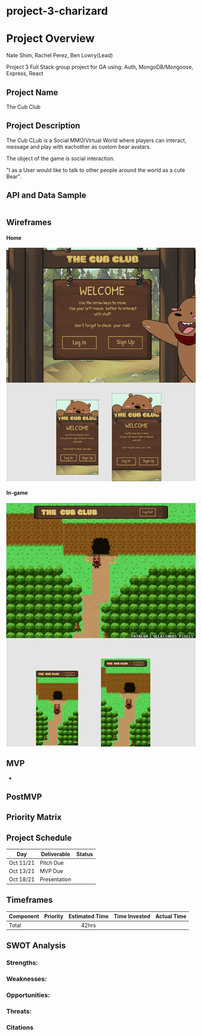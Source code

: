 # project-3-charizard


# Project Overview
Nate Shim, Rachel Perez, Ben Lowry(Lead)

Project 3 Full Stack group project for GA using: Auth, MongoDB/Mongoose, Express, React

## Project Name

The Cub Club

## Project Description

The Cub CLub is a Social MMO/Virtual World where players can interact, message and play with eachother as custom bear avatars. 

The object of the game is social interaction.

"I as a User would like to talk to other people around the world as a cute Bear".


## API and Data Sample




```

```

## Wireframes

#### Home
<img src="./mockups/home-drafts.png">

#### In-game
<img src="./mockups/in-game-drafts.png">

## MVP
- 


## PostMVP



## Priority Matrix

## Project Schedule

| Day        | Deliverable                                   | Status   |
| ---------- | --------------------------------------------- | -------- |
| Oct 11/21  | Pitch Due                                     |          |
| Oct 13/21  | MVP Due                                       |          |
| Oct 18/21  | Presentation                                  |          |
## Timeframes

| Component                     | Priority | Estimated Time | Time Invested | Actual Time |
| ----------------------------- | :------: | :------------: | :-----------: | :---------: |
| Total                         |          |     42hrs      |          |       |

## SWOT Analysis

### Strengths:


### Weaknesses:


### Opportunities:


### Threats:



### Citations

